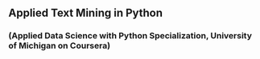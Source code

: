 ## Applied Text Mining in Python
### (Applied Data Science with Python Specialization, University of Michigan on Coursera)
